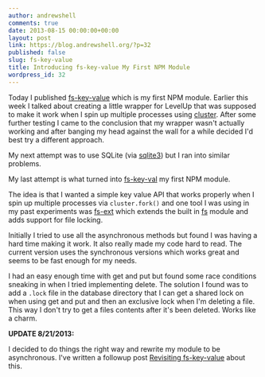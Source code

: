 ```yaml
---
author: andrewshell
comments: true
date: 2013-08-15 00:00:00+00:00
layout: post
link: https://blog.andrewshell.org/?p=32
published: false
slug: fs-key-value
title: Introducing fs-key-value My First NPM Module
wordpress_id: 32
---
```


Today I published [fs-key-value](https://npmjs.org/package/fs-key-value) which is my first NPM module.  Earlier this week I talked about creating a little wrapper for LevelUp that was supposed to make it work when I spin up multiple processes using [cluster](https://npmjs.org/package/cluster).  After some further testing I came to the conclusion that my wrapper wasn't actually working and after banging my head against the wall for a while decided I'd best try a different approach.





My next attempt was to use SQLite (via [sqlite3](https://npmjs.org/package/sqlite3)) but I ran into similar problems.





My last attempt is what turned into [fs-key-val](https://npmjs.org/package/fs-key-value) my first NPM module.





The idea is that I wanted a simple key value API that works properly when I spin up multiple processes via `cluster.fork()` and one tool I was using in my past experiments was [fs-ext](https://npmjs.org/package/fs-ext) which extends the built in [fs](http://nodejs.org/api/fs.html) module and adds support for file locking.





Initially I tried to use all the asynchronous methods but found I was having a hard time making it work. It also really made my code hard to read.  The current version uses the synchronous versions which works great and seems to be fast enough for my needs.





I had an easy enough time with get and put but found some race conditions sneaking in when I tried implementing delete.  The solution I found was to add a `.lock` file in the database directory that I can get a shared lock on when using get and put and then an exclusive lock when I'm deleting a file.  This way I don't try to get a files contents after it's been deleted.  Works like a charm.





**UPDATE 8/21/2013:**





I decided to do things the right way and rewrite my module to be asynchronous.  I've written a followup post [Revisiting fs-key-value](https://blog.andrewshell.org/revisiting-fs-key-value/) about this.
